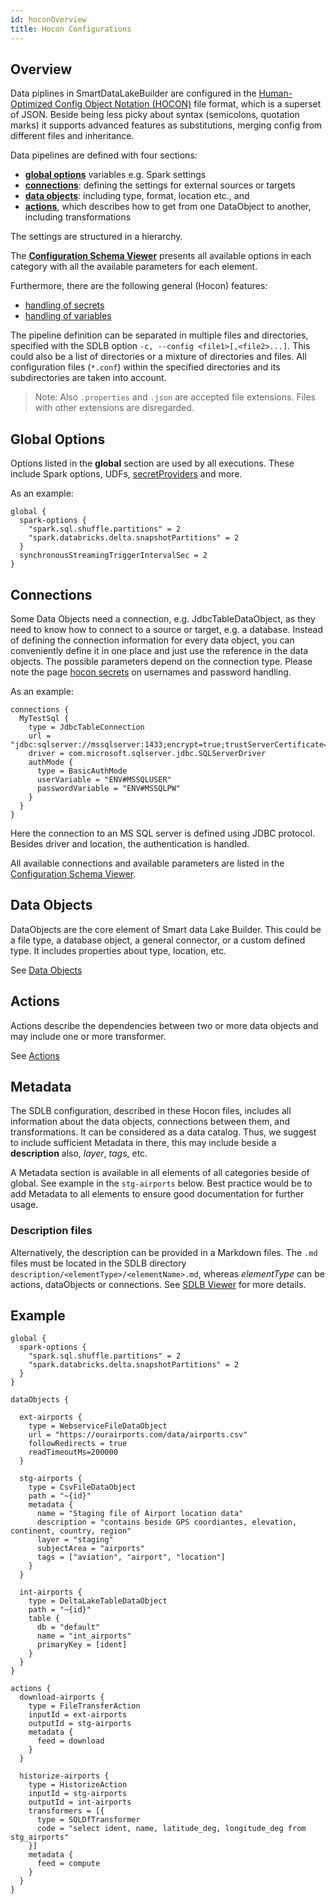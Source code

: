 ```yaml
---
id: hoconOverview
title: Hocon Configurations
---
```


## Overview
Data piplines in SmartDataLakeBuilder are configured in the [Human-Optimized Config Object Notation (HOCON)](https://github.com/lightbend/config/blob/master/HOCON.md) file format, which is a superset of JSON. Beside being less picky about syntax (semicolons, quotation marks) it supports advanced features as substitutions, merging config from different files and inheritance.

Data pipelines are defined with four sections:

* [**global options**](#global-options) variables e.g. Spark settings
* [**connections**](#connections): defining the settings for external sources or targets
* [**data objects**](#data-objects): including type, format, location etc., and 
* [**actions**](#actions), which describes how to get from one DataObject to another, including transformations 

The settings are structured in a hierarchy. 

The [**Configuration Schema Viewer**](../../json-schema-viewer) presents all available options in each category with all the available parameters for each element. 

Furthermore, there are the following general (Hocon) features:

* [handling of secrets](hoconSecrets)
* [handling of variables](hoconVariables)

The pipeline definition can be separated in multiple files and directories, specified with the SDLB option `-c, --config <file1>[,<file2>...]`. This could also be a list of directories or a mixture of directories and files. All configuration files (`*.conf`) within the specified directories and its subdirectories are taken into account. 

> Note: Also `.properties` and `.json` are accepted file extensions. Files with other extensions are disregarded. 

## Global Options
Options listed in the **global** section are used by all executions. These include Spark options, UDFs, [secretProviders](hoconSecrets) and more.

As an example:
```
global {
  spark-options {
    "spark.sql.shuffle.partitions" = 2
    "spark.databricks.delta.snapshotPartitions" = 2
  }
  synchronousStreamingTriggerIntervalSec = 2
}
```

## Connections
Some Data Objects need a connection, e.g. JdbcTableDataObject, as they need to know how to connect to a source or target, e.g. a database.
Instead of defining the connection information for every data object, you can conveniently define it in one place and just use the reference in the data objects.
The possible parameters depend on the connection type. Please note the page [hocon secrets](hoconSecrets)  on usernames and password handling.

As an example:

```
connections {
  MyTestSql {
    type = JdbcTableConnection
    url = "jdbc:sqlserver://mssqlserver:1433;encrypt=true;trustServerCertificate=true;database=testdb"
    driver = com.microsoft.sqlserver.jdbc.SQLServerDriver
    authMode {
      type = BasicAuthMode
      userVariable = "ENV#MSSQLUSER"
      passwordVariable = "ENV#MSSQLPW"
    }
  }
}
```

Here the connection to an MS SQL server is defined using JDBC protocol. Besides driver and location, the authentication is handled. 

All available connections and available parameters are listed in the [Configuration Schema Viewer](https://smartdatalake.ch/json-schema-viewer/index.html#viewer-page?v=1).

## Data Objects
DataObjects are the core element of Smart data Lake Builder. This could be a file type, a database object, a general connector, or a custom defined type. It includes properties about type, location, etc.

See [Data Objects](dataObjects.md)

## Actions
Actions describe the dependencies between two or more data objects and may include one or more transformer.

See [Actions](actions.md)

## Metadata
The SDLB configuration, described in these Hocon files, includes all information about the data objects, connections between them, and transformations. It can be considered as a data catalog. Thus, we suggest to include sufficient Metadata in there, this may include beside a **description** also, *layer*, *tags*, etc. 

A Metadata section is available in all elements of all categories beside of global. See example in the `stg-airports` below. 
Best practice would be to add Metadata to all elements to ensure good documentation for further usage. 

### Description files
Alternatively, the description can be provided in a Markdown files. The `.md` files must be located in the SDLB directory `description/<elementType>/<elementName>.md`,  whereas *elementType* can be actions, dataObjects or connections. 
See [SDLB Viewer](https://github.com/smart-data-lake/sdl-visualization) for more details. 

## Example

```
global {
  spark-options {
    "spark.sql.shuffle.partitions" = 2
    "spark.databricks.delta.snapshotPartitions" = 2
  }
}

dataObjects {

  ext-airports {
    type = WebserviceFileDataObject
    url = "https://ourairports.com/data/airports.csv"
    followRedirects = true
    readTimeoutMs=200000
  }

  stg-airports {
    type = CsvFileDataObject
    path = "~{id}"
    metadata {
      name = "Staging file of Airport location data"
      description = "contains beside GPS coordiantes, elevation, continent, country, region"
      layer = "staging"
      subjectArea = "airports"
      tags = ["aviation", "airport", "location"]
    }
  }

  int-airports {
    type = DeltaLakeTableDataObject
    path = "~{id}"
    table {
      db = "default"
      name = "int_airports"
      primaryKey = [ident]
    }
  }
}

actions {
  download-airports {
    type = FileTransferAction
    inputId = ext-airports
    outputId = stg-airports
    metadata {
      feed = download
    }
  }

  historize-airports {
    type = HistorizeAction
    inputId = stg-airports
    outputId = int-airports
    transformers = [{
      type = SQLDfTransformer
      code = "select ident, name, latitude_deg, longitude_deg from stg_airports"
    }]
    metadata {
      feed = compute
    }
  }
}
```



